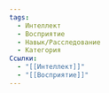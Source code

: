 ```yaml
---
tags:
  - Интеллект
  - Восприятие
  - Навык/Расследование
  - Категория
Ссылки:
  - "[[Интеллект]]"
  - "[[Восприятие]]"
---
```

